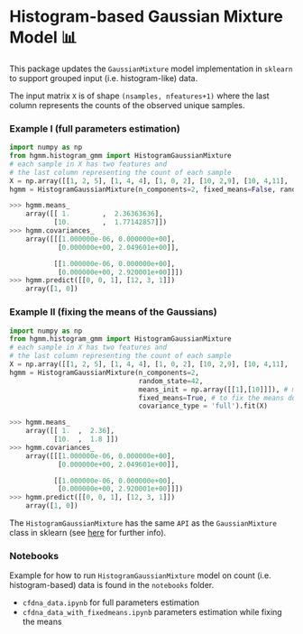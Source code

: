 # Histogram-based Gaussian Mixture Model 📊

This package updates the `GaussianMixture`  model implementation in `sklearn`  to support grouped input (i.e. histogram-like) data.

The input matrix `X` is of shape `(nsamples, nfeatures+1)` where the last column represents the counts of the observed unique samples.

### Example I (full parameters estimation)

```python
import numpy as np
from hgmm.histogram_gmm import HistogramGaussianMixture
# each sample in X has two features and
# the last column representing the count of each sample 
X = np.array([[1, 2, 5], [1, 4, 4], [1, 0, 2], [10, 2,9], [10, 4,11], [10, 0,15]])
hgmm = HistogramGaussianMixture(n_components=2, fixed_means=False, random_state=42).fit(X)

>>> hgmm.means_
    array([[ 1.        ,  2.36363636],
           [10.        ,  1.77142857]])
>>> hgmm.covariances_
    array([[[1.000000e-06, 0.000000e+00],
            [0.000000e+00, 2.049601e+00]],

           [[1.000000e-06, 0.000000e+00],
            [0.000000e+00, 2.920001e+00]]])
>>> hgmm.predict([[0, 0, 1], [12, 3, 1]])
    array([1, 0])


```

### Example II (fixing the means of the Gaussians)

```python
import numpy as np
from hgmm.histogram_gmm import HistogramGaussianMixture
# each sample in X has two features and
# the last column representing the count of each sample 
X = np.array([[1, 2, 5], [1, 4, 4], [1, 0, 2], [10, 2,9], [10, 4,11], [10, 0,15]])
hgmm = HistogramGaussianMixture(n_components=2,
                                random_state=42,
                                means_init = np.array([[1],[10]]]), # means of shape (n_components, n_features)
                                fixed_means=True, # to fix the means during learning (it will be equal to means_init)
                                covariance_type = 'full').fit(X)

>>> hgmm.means_
    array([[ 1.  ,  2.36],
           [10.  ,  1.8 ]])
>>> hgmm.covariances_
    array([[[1.000000e-06, 0.000000e+00],
            [0.000000e+00, 2.049601e+00]],

           [[1.000000e-06, 0.000000e+00],
            [0.000000e+00, 2.920001e+00]]])
>>> hgmm.predict([[0, 0, 1], [12, 3, 1]])
    array([1, 0])


```

The `HistogramGaussianMixture` has the same `API` as the `GaussianMixture` class in sklearn (see [here](https://scikit-learn.org/stable/modules/generated/sklearn.mixture.GaussianMixture.html) for further info).


### Notebooks

Example for how to run `HistogramGaussianMixture` model on count (i.e. histogram-based) data is found in the `notebooks` folder.
- `cfdna_data.ipynb` for full parameters estimation
- `cfdna_data_with_fixedmeans.ipynb` parameters estimation while fixing the means